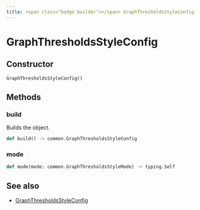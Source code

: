 ```yaml
---
title: <span class="badge builder"></span> GraphThresholdsStyleConfig
---
```

# <span class="badge builder"></span> GraphThresholdsStyleConfig

## Constructor

```python
GraphThresholdsStyleConfig()
```
## Methods

### <span class="badge object-method"></span> build

Builds the object.

```python
def build() -> common.GraphThresholdsStyleConfig
```

### <span class="badge object-method"></span> mode

```python
def mode(mode: common.GraphThresholdsStyleMode) -> typing.Self
```

## See also

 * <span class="badge object-type-class"></span> [GraphThresholdsStyleConfig](./object-GraphThresholdsStyleConfig.md)
